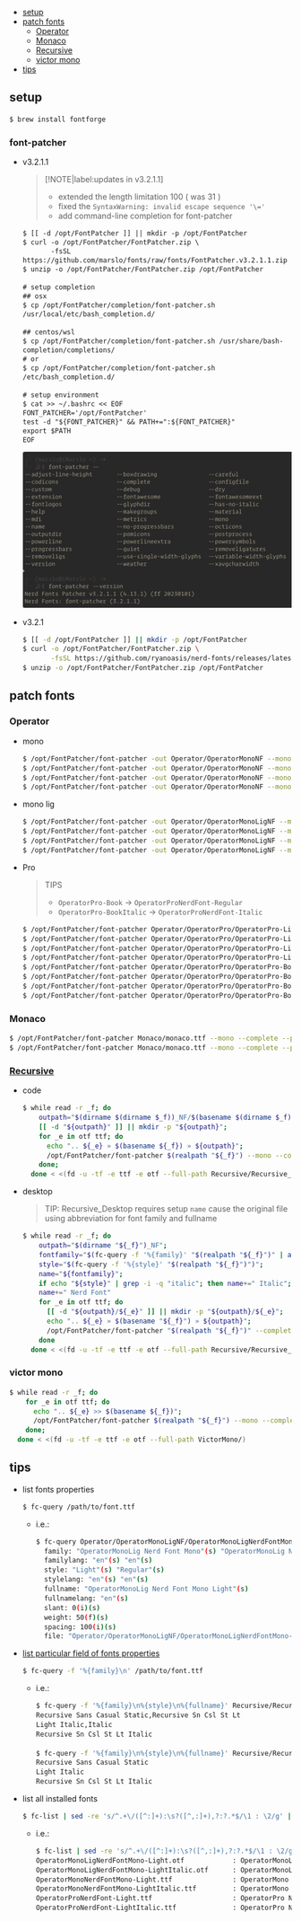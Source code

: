 <!-- START doctoc generated TOC please keep comment here to allow auto update -->
<!-- DON'T EDIT THIS SECTION, INSTEAD RE-RUN doctoc TO UPDATE -->

- [setup](#setup)
- [patch fonts](#patch-fonts)
  - [Operator](#operator)
  - [Monaco](#monaco)
  - [Recursive](#recursive)
  - [victor mono](#victor-mono)
- [tips](#tips)

<!-- END doctoc generated TOC please keep comment here to allow auto update -->

## setup
```bash
$ brew install fontforge
```

### font-patcher
- v3.2.1.1

  > [!NOTE|label:updates in v3.2.1.1]
  > - extended the length limitation 100 ( was 31 )
  > - fixed the `SyntaxWarning: invalid escape sequence '\='`
  > - add command-line completion for font-patcher

  ```
  $ [[ -d /opt/FontPatcher ]] || mkdir -p /opt/FontPatcher
  $ curl -o /opt/FontPatcher/FontPatcher.zip \
         -fsSL https://github.com/marslo/fonts/raw/fonts/FontPatcher.v3.2.1.1.zip
  $ unzip -o /opt/FontPatcher/FontPatcher.zip /opt/FontPatcher

  # setup completion
  ## osx
  $ cp /opt/FontPatcher/completion/font-patcher.sh /usr/local/etc/bash_completion.d/

  ## centos/wsl
  $ cp /opt/FontPatcher/completion/font-patcher.sh /usr/share/bash-completion/completions/
  # or
  $ cp /opt/FontPatcher/completion/font-patcher.sh /etc/bash_completion.d/

  # setup environment
  $ cat >> ~/.bashrc << EOF
  FONT_PATCHER='/opt/FontPatcher'
  test -d "${FONT_PATCHER}" && PATH+=":${FONT_PATCHER}"
  export $PATH
  EOF
  ```

  ![font-patcher 3.2.1.1 auto completion](https://github.com/marslo/fonts/raw/main/screenshots/font-patcher-v3.2.1.1-auto-completion.png)

- v3.2.1
  ```bash
  $ [[ -d /opt/FontPatcher ]] || mkdir -p /opt/FontPatcher
  $ curl -o /opt/FontPatcher/FontPatcher.zip \
         -fsSL https://github.com/ryanoasis/nerd-fonts/releases/latest/download/FontPatcher.zip
  $ unzip -o /opt/FontPatcher/FontPatcher.zip /opt/FontPatcher
  ```

## patch fonts
### Operator
- mono
  ```bash
  $ /opt/FontPatcher/font-patcher -out Operator/OperatorMonoNF --mono --complete --progressbars -ext ttf Operator/OperatorMono/OperatorMono-Light.otf
  $ /opt/FontPatcher/font-patcher -out Operator/OperatorMonoNF --mono --complete --progressbars -ext otf Operator/OperatorMono/OperatorMono-Light.otf
  $ /opt/FontPatcher/font-patcher -out Operator/OperatorMonoNF --mono --complete --progressbars -ext ttf Operator/OperatorMono/OperatorMono-LightItalic.otf
  $ /opt/FontPatcher/font-patcher -out Operator/OperatorMonoNF --mono --complete --progressbars -ext otf Operator/OperatorMono/OperatorMono-LightItalic.otf
  ```

- mono lig
  ```bash
  $ /opt/FontPatcher/font-patcher -out Operator/OperatorMonoLigNF --mono --complete --progressbars -ext ttf Operator/OperatorMonoLig/OperatorMonoLig-Light.otf
  $ /opt/FontPatcher/font-patcher -out Operator/OperatorMonoLigNF --mono --complete --progressbars -ext otf Operator/OperatorMonoLig/OperatorMonoLig-Light.otf
  $ /opt/FontPatcher/font-patcher -out Operator/OperatorMonoLigNF --mono --complete --progressbars -ext ttf Operator/OperatorMonoLig/OperatorMonoLig-LightItalic.otf
  $ /opt/FontPatcher/font-patcher -out Operator/OperatorMonoLigNF --mono --complete --progressbars -ext otf Operator/OperatorMonoLig/OperatorMonoLig-LightItalic.otf
  ```

- Pro

  > TIPS
  > - `OperatorPro-Book` -> `OperatorProNerdFont-Regular`
  > - `OperatorPro-BookItalic` -> `OperatorProNerdFont-Italic`

  ```bash
  $ /opt/FontPatcher/font-patcher Operator/OperatorPro/OperatorPro-Light.otf       -out Operator/OperatorProNF --complete --progressbars -ext ttf
  $ /opt/FontPatcher/font-patcher Operator/OperatorPro/OperatorPro-Light.otf       -out Operator/OperatorProNF --complete --progressbars -ext otf
  $ /opt/FontPatcher/font-patcher Operator/OperatorPro/OperatorPro-LightItalic.otf -out Operator/OperatorProNF --complete --progressbars -ext ttf
  $ /opt/FontPatcher/font-patcher Operator/OperatorPro/OperatorPro-LightItalic.otf -out Operator/OperatorProNF --complete --progressbars -ext otf
  $ /opt/FontPatcher/font-patcher Operator/OperatorPro/OperatorPro-Book.otf        -out Operator/OperatorProNF --complete --progressbars -ext ttf --name 'Operator Pro Book Nerd Font'
  $ /opt/FontPatcher/font-patcher Operator/OperatorPro/OperatorPro-Book.otf        -out Operator/OperatorProNF --complete --progressbars -ext otf --name 'Operator Pro Book Nerd Font'
  $ /opt/FontPatcher/font-patcher Operator/OperatorPro/OperatorPro-BookItalic.otf  -out Operator/OperatorProNF --complete --progressbars -ext ttf --name 'Operator Pro Book Italic Nerd Font'
  $ /opt/FontPatcher/font-patcher Operator/OperatorPro/OperatorPro-BookItalic.otf  -out Operator/OperatorProNF --complete --progressbars -ext otf --name 'Operator Pro Book Italic Nerd Font'
  ```

### Monaco
```bash
$ /opt/FontPatcher/font-patcher Monaco/monaco.ttf --mono --complete --progressbars -ext ttf
$ /opt/FontPatcher/font-patcher Monaco/monaco.ttf --mono --complete --progressbars -ext otf
```

### [Recursive](https://github.com/arrowtype/recursive)
- code
  ```bash
  $ while read -r _f; do
      outpath="$(dirname $(dirname $_f))_NF/$(basename $(dirname $_f))";
      [[ -d "${outpath}" ]] || mkdir -p "${outpath}";
      for _e in otf ttf; do
        echo ".. ${_e} » $(basename ${_f}) » ${outpath}";
        /opt/FontPatcher/font-patcher $(realpath "${_f}") --mono --complete --quiet -ext ${_e} -out "${outpath}";
      done;
    done < <(fd -u -tf -e ttf -e otf --full-path Recursive/Recursive_Code/)
  ```
- desktop

  > TIP:
  > Recursive_Desktop requires setup `name` cause the original file using abbreviation for font family and fullname

  ```bash
  $ while read -r _f; do
      outpath="$(dirname "${_f}")_NF";
      fontfamily="$(fc-query -f '%{family}' "$(realpath "${_f}")" | awk -F, '{print $1}')";
      style="$(fc-query -f '%{style}' "$(realpath "${_f}")")";
      name="${fontfamily}";
      if echo "${style}" | grep -i -q "italic"; then name+=" Italic"; fi
      name+=" Nerd Font"
      for _e in otf ttf; do
        [[ -d "${outpath}/${_e}" ]] || mkdir -p "${outpath}/${_e}";
        echo ".. ${_e} » $(basename "${_f}") » ${outpath}";
        /opt/FontPatcher/font-patcher "$(realpath "${_f}")" --complete --quiet -ext ${_e} -out "${outpath}/${_e}" --name "\"${name}\""
      done
    done < <(fd -u -tf -e ttf -e otf --full-path Recursive/Recursive_Desktop/)
  ```

### victor mono
```bash
$ while read -r _f; do
    for _e in otf ttf; do
      echo ".. ${_e} >> $(basename ${_f})";
      /opt/FontPatcher/font-patcher $(realpath "${_f}") --mono --complete --quiet -ext ${_e} -out ../VictorMonoNF/$(dirname "${_f}");
    done;
  done < <(fd -u -tf -e ttf -e otf --full-path VictorMono/)
```

## tips
- list fonts properties
  ```bash
  $ fc-query /path/to/font.ttf
  ```

  - i.e.:
    ```bash
    $ fc-query Operator/OperatorMonoLigNF/OperatorMonoLigNerdFontMono-Light.ttf | grep -E 'family|style|fullname|weight|slant|spacing|file'
      family: "OperatorMonoLig Nerd Font Mono"(s) "OperatorMonoLig Nerd Font Mono Light"(s)
      familylang: "en"(s) "en"(s)
      style: "Light"(s) "Regular"(s)
      stylelang: "en"(s) "en"(s)
      fullname: "OperatorMonoLig Nerd Font Mono Light"(s)
      fullnamelang: "en"(s)
      slant: 0(i)(s)
      weight: 50(f)(s)
      spacing: 100(i)(s)
      file: "Operator/OperatorMonoLigNF/OperatorMonoLigNerdFontMono-Light.ttf"(s)
    ```

- [list particular field of fonts properties](https://stackoverflow.com/a/43614521/2940319)
  ```bash
  $ fc-query -f '%{family}\n' /path/to/font.ttf
  ```

  - i.e.:
    ```bash
    $ fc-query -f '%{family}\n%{style}\n%{fullname}' Recursive/Recursive_Desktop/RecursiveSansCslSt-LtItalic.ttf
    Recursive Sans Casual Static,Recursive Sn Csl St Lt
    Light Italic,Italic
    Recursive Sn Csl St Lt Italic

    $ fc-query -f '%{family}\n%{style}\n%{fullname}' Recursive/Recursive_Desktop/RecursiveSansCslSt-LtItalic.ttf | awk -F, '{print $1}'
    Recursive Sans Casual Static
    Light Italic
    Recursive Sn Csl St Lt Italic
    ```

- list all installed fonts
  ```bash
  $ fc-list | sed -re 's/^.+\/([^:]+):\s?([^,:]+),?:?.*$/\1 : \2/g' | column -t -s: -o:
  ```

  - i.e.:
    ```bash
    $ fc-list | sed -re 's/^.+\/([^:]+):\s?([^,:]+),?:?.*$/\1 : \2/g' | column -t -s: -o: | grep operator | sort -t2
    OperatorMonoLigNerdFontMono-Light.otf            : OperatorMonoLig Nerd Font Mono
    OperatorMonoLigNerdFontMono-LightItalic.otf      : OperatorMonoLig Nerd Font Mono
    OperatorMonoNerdFontMono-Light.ttf               : OperatorMono Nerd Font Mono
    OperatorMonoNerdFontMono-LightItalic.ttf         : OperatorMono Nerd Font Mono
    OperatorProNerdFont-Light.ttf                    : OperatorPro Nerd Font
    OperatorProNerdFont-LightItalic.ttf              : OperatorPro Nerd Font
    ```
